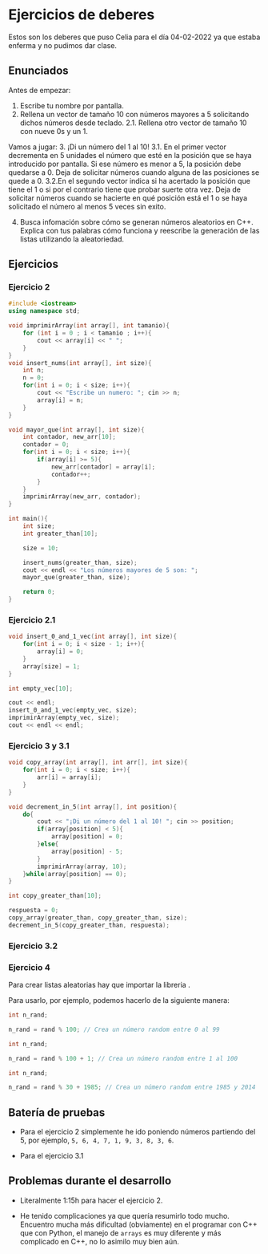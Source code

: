 # Ejercicios de deberes

Estos son los deberes que puso Celia para el día 04-02-2022 ya que estaba enferma y no pudimos dar clase.

## Enunciados

Antes de empezar:
1. Escribe tu nombre por pantalla.
2. Rellena un vector de tamaño 10 con números mayores a 5 solicitando dichos números desde teclado.
2.1. Rellena otro vector de tamaño 10 con nueve 0s y un 1.

Vamos a jugar:
3. ¡Di un número del 1 al 10!
3.1. En el primer vector decrementa en 5 unidades el número que esté en la posición que se haya introducido por pantalla. Si ese número es menor a 5, la posición debe quedarse a 0.
Deja de solicitar números cuando alguna de las posiciones se quede a 0.
3.2.En el segundo vector indica si ha acertado la posición que tiene el 1 o si por el contrario tiene que probar suerte otra vez. 
Deja de solicitar números cuando se hacierte en qué posición está el 1 o se haya solicitado el número al menos 5 veces sin exito.

4. Busca infomación sobre cómo se generan números aleatorios en C++. Explica con tus palabras cómo funciona y reescribe la generación de las listas utilizando la aleatoriedad.

## Ejercicios

### Ejercicio 2

```cpp
#include <iostream>
using namespace std;

void imprimirArray(int array[], int tamanio){
    for (int i = 0 ; i < tamanio ; i++){
        cout << array[i] << " ";
    }
}
void insert_nums(int array[], int size){
    int n;
    n = 0;
    for(int i = 0; i < size; i++){
        cout << "Escribe un numero: "; cin >> n;
        array[i] = n;
    }
}

void mayor_que(int array[], int size){
    int contador, new_arr[10];
    contador = 0;
    for(int i = 0; i < size; i++){
        if(array[i] >= 5){
            new_arr[contador] = array[i];
            contador++;
        }
    }
    imprimirArray(new_arr, contador);
}

int main(){
    int size;
    int greater_than[10];

    size = 10;

    insert_nums(greater_than, size);
    cout << endl << "Los números mayores de 5 son: ";
    mayor_que(greater_than, size);

    return 0;
}
```

### Ejercicio 2.1
```cpp
void insert_0_and_1_vec(int array[], int size){
    for(int i = 0; i < size - 1; i++){
        array[i] = 0;
    }
    array[size] = 1;
}
```

```cpp
int empty_vec[10];

cout << endl;
insert_0_and_1_vec(empty_vec, size);
imprimirArray(empty_vec, size);
cout << endl << endl;
```

### Ejercicio 3 y 3.1

```cpp
void copy_array(int array[], int arr[], int size){
    for(int i = 0; i < size; i++){
        arr[i] = array[i];
    }
}

void decrement_in_5(int array[], int position){
    do{
        cout << "¡Di un número del 1 al 10! "; cin >> position;
        if(array[position] < 5){
            array[position] = 0;
        }else{
            array[position] - 5;
        }
        imprimirArray(array, 10);
    }while(array[position] == 0);
}
```

```cpp
int copy_greater_than[10];

respuesta = 0;
copy_array(greater_than, copy_greater_than, size);
decrement_in_5(copy_greater_than, respuesta);
```

### Ejercicio 3.2

### Ejercicio 4

Para crear listas aleatorias hay que importar la libreria <cstdlib>.

Para usarlo, por ejemplo, podemos hacerlo de la siguiente manera:

```cpp
int n_rand;

n_rand = rand % 100; // Crea un número random entre 0 al 99
```

```cpp
int n_rand;

n_rand = rand % 100 + 1; // Crea un número random entre 1 al 100
```

```cpp
int n_rand;

n_rand = rand % 30 + 1985; // Crea un número random entre 1985 y 2014
```

## Batería de pruebas

* Para el ejercicio 2 simplemente he ido poniendo números partiendo del 5, por ejemplo, `5, 6, 4, 7, 1, 9, 3, 8, 3, 6`.

* Para el ejercicio 3.1

## Problemas durante el desarrollo

* Literalmente 1:15h para hacer el ejercicio 2.

* He tenido complicaciones ya que quería resumirlo todo mucho. Encuentro mucha más dificultad (obviamente) en el programar con C++ que con Python, el manejo de `arrays` es muy diferente y más complicado en C++, no lo asimilo muy bien aún.